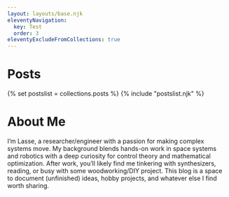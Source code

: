 ```yaml
---
layout: layouts/base.njk
eleventyNavigation:
  key: Test
  order: 3
eleventyExcludeFromCollections: true
---
```


# Posts
{% set postslist = collections.posts %}
{% include "postslist.njk" %}

# About Me

I’m Lasse, a researcher/engineer with a passion for making complex systems move. My background blends hands-on work in space systems and robotics with a deep curiosity for control theory and mathematical optimization. After work, you’ll likely find me tinkering with synthesizers, reading, or busy with some woodworking/DIY project. This blog is a space to document (unfinished) ideas, hobby projects, and whatever else I find worth sharing.

